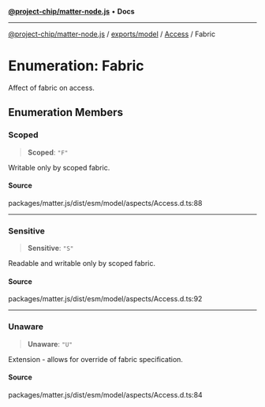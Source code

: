 [**@project-chip/matter-node.js**](../../../../../README.md) • **Docs**

***

[@project-chip/matter-node.js](../../../../../modules.md) / [exports/model](../../../README.md) / [Access](../README.md) / Fabric

# Enumeration: Fabric

Affect of fabric on access.

## Enumeration Members

### Scoped

> **Scoped**: `"F"`

Writable only by scoped fabric.

#### Source

packages/matter.js/dist/esm/model/aspects/Access.d.ts:88

***

### Sensitive

> **Sensitive**: `"S"`

Readable and writable only by scoped fabric.

#### Source

packages/matter.js/dist/esm/model/aspects/Access.d.ts:92

***

### Unaware

> **Unaware**: `"U"`

Extension - allows for override of fabric specification.

#### Source

packages/matter.js/dist/esm/model/aspects/Access.d.ts:84
